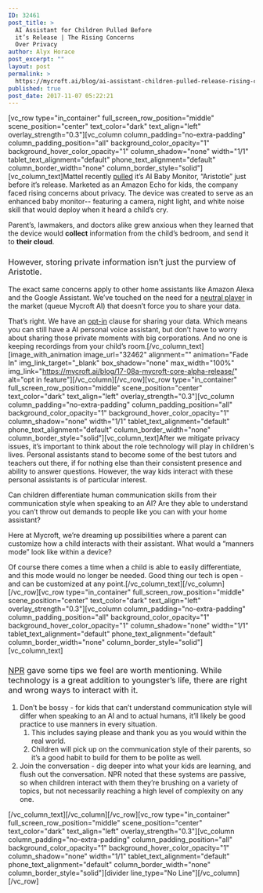 ```yaml
---
ID: 32461
post_title: >
  AI Assistant for Children Pulled Before
  it’s Release | The Rising Concerns
  Over Privacy
author: Alyx Horace
post_excerpt: ""
layout: post
permalink: >
  https://mycroft.ai/blog/ai-assistant-children-pulled-release-rising-concerns-privacy/
published: true
post_date: 2017-11-07 05:22:21
---
```

[vc_row type="in_container" full_screen_row_position="middle" scene_position="center" text_color="dark" text_align="left" overlay_strength="0.3"][vc_column column_padding="no-extra-padding" column_padding_position="all" background_color_opacity="1" background_hover_color_opacity="1" column_shadow="none" width="1/1" tablet_text_alignment="default" phone_text_alignment="default" column_border_width="none" column_border_style="solid"][vc_column_text]<span style="font-weight: 400;">Mattel recently </span><a href="https://www.cnet.com/news/mattel-just-cancelled-its-aristotle-child-monitor/"><span style="font-weight: 400;">pulled</span></a><span style="font-weight: 400;"> it’s AI Baby Monitor, “Aristotle” just before it’s release. Marketed as an Amazon Echo for kids, the company faced rising concerns about privacy. The device was created to serve as an enhanced baby monitor-- featuring a camera, night light, and white noise skill that would deploy when it heard a child’s cry. </span>

<span style="font-weight: 400;">Parent’s, lawmakers, and doctors alike grew anxious when they learned that the device would </span><b>collect</b><span style="font-weight: 400;"> information from the child’s bedroom, and send it to </span><b>their cloud</b><span style="font-weight: 400;">.</span>
<h3><span style="font-weight: 400;">However, storing private information isn’t just the purview of Aristotle. </span></h3>
<span style="font-weight: 400;">The exact same concerns apply to other home assistants like Amazon Alexa and the Google Assistant. We’ve touched on the need for a </span><a href="https://mycroft.ai/blog/will-ai-voice-assistants-affect-homes-businesses-privacy/"><span style="font-weight: 400;">neutral player</span></a><span style="font-weight: 400;"> in the market (queue Mycroft AI) that doesn’t force you to share your data.</span>

<span style="font-weight: 400;">That’s right. We have an </span><a href="https://mycroft.ai/blog/17-08a-mycroft-core-alpha-release/"><span style="font-weight: 400;">opt-in</span></a><span style="font-weight: 400;"> clause for sharing your data. Which means you can still have a AI personal voice assistant, but don’t have to worry about sharing those private moments with big corporations. And no one is keeping recordings from your child’s room.</span>[/vc_column_text][image_with_animation image_url="32462" alignment="" animation="Fade In" img_link_target="_blank" box_shadow="none" max_width="100%" img_link="https://mycroft.ai/blog/17-08a-mycroft-core-alpha-release/" alt="opt in feature"][/vc_column][/vc_row][vc_row type="in_container" full_screen_row_position="middle" scene_position="center" text_color="dark" text_align="left" overlay_strength="0.3"][vc_column column_padding="no-extra-padding" column_padding_position="all" background_color_opacity="1" background_hover_color_opacity="1" column_shadow="none" width="1/1" tablet_text_alignment="default" phone_text_alignment="default" column_border_width="none" column_border_style="solid"][vc_column_text]<span style="font-weight: 400;">After we mitigate privacy issues, it’s important to think about the role technology will play in children's lives. Personal assistants stand to become some of the best tutors and teachers out there, if for nothing else than</span><span style="font-weight: 400;"><b> </b></span><span style="font-weight: 400;">their consistent presence and ability to answer questions. However, the way kids interact with these personal assistants is of particular interest. </span>

<span style="font-weight: 400;">Can children differentiate human communication skills from their communication style when speaking to an AI? Are they able to understand you can’t throw out demands to people like you can with your home assistant? </span>

<span style="font-weight: 400;">Here at Mycroft, we’re dreaming up possibilities where a parent can customize how a child interacts with their assistant. What would a “manners mode” look like within a device?</span>

<span style="font-weight: 400;">Of course there comes a time when a child is able to easily differentiate, and this mode would no longer be needed. Good thing our tech is open - and can be customized at any point.</span>[/vc_column_text][/vc_column][/vc_row][vc_row type="in_container" full_screen_row_position="middle" scene_position="center" text_color="dark" text_align="left" overlay_strength="0.3"][vc_column column_padding="no-extra-padding" column_padding_position="all" background_color_opacity="1" background_hover_color_opacity="1" column_shadow="none" width="1/1" tablet_text_alignment="default" phone_text_alignment="default" column_border_width="none" column_border_style="solid"][vc_column_text]
<h3><a href="http://www.npr.org/sections/health-shots/2017/10/30/559863326/alexa-are-you-safe-for-my-kids"><span style="font-weight: 400;">NPR</span></a><span style="font-weight: 400;"> gave some tips we feel are worth mentioning. While technology is a great addition to youngster’s life, there are right and wrong ways to interact with it.</span><span style="font-weight: 400;">
</span><span style="font-weight: 400;">
</span></h3>
<ol>
 	<li style="font-weight: 400;"><span style="font-weight: 400;">Don’t be bossy - for kids that can’t understand communication style will differ when speaking to an AI and to actual humans, it’ll likely be good practice to use manners in every situation. </span>
<ol>
 	<li style="font-weight: 400;"><span style="font-weight: 400;">This includes saying please and thank you as you would within the real world.</span></li>
 	<li style="font-weight: 400;"><span style="font-weight: 400;">Children will pick up on the communication style of their parents, so it’s a good habit to build for them to be polite as well.</span></li>
</ol>
</li>
 	<li style="font-weight: 400;"><span style="font-weight: 400;">Join the conversation - dig deeper into what your kids are learning, and flush out the conversation. NPR noted that these systems are passive, so when children interact with them they’re brushing on a variety of topics, but not necessarily reaching a high level of complexity on any one.</span></li>
</ol>
[/vc_column_text][/vc_column][/vc_row][vc_row type="in_container" full_screen_row_position="middle" scene_position="center" text_color="dark" text_align="left" overlay_strength="0.3"][vc_column column_padding="no-extra-padding" column_padding_position="all" background_color_opacity="1" background_hover_color_opacity="1" column_shadow="none" width="1/1" tablet_text_alignment="default" phone_text_alignment="default" column_border_width="none" column_border_style="solid"][divider line_type="No Line"][/vc_column][/vc_row]
